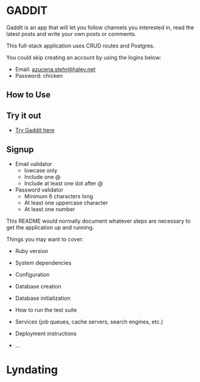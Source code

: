 # GADDIT 

Gaddit is an app that will let you follow channels you interested in, read the latest posts and write your own posts or comments. 

This full-stack application uses CRUD routes and Postgres.

You could skip creating an account by using the logins below: 
- Email: azucena.stehr@haley.net
- Password: chicken
  
## How to Use

## Try it out
- [Try Gaddit here](https://gaddit.herokuapp.com)
  
## Signup
- Email validator
  - lowcase only
  - Include one @
  - Include at least one dot after @
- Password validator
  - Minimum 6 characters long
  - At least one uppercase character
  - At least one number

This README would normally document whatever steps are necessary to get the
application up and running.

Things you may want to cover:

* Ruby version

* System dependencies

* Configuration

* Database creation

* Database initialization

* How to run the test suite

* Services (job queues, cache servers, search engines, etc.)

* Deployment instructions

* ...
# Lyndating
